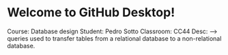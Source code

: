 # Welcome to GitHub Desktop!

Course: Database design
Student: Pedro Sotto
Classroom: CC44
Desc: 
 --> queries used to transfer tables from a relational database to a non-relational database.

